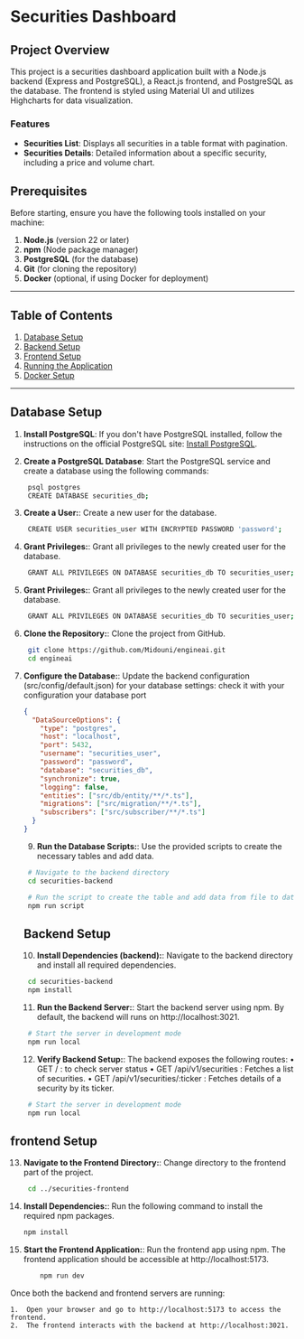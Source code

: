 # Securities Dashboard

## Project Overview

This project is a securities dashboard application built with a Node.js backend (Express and PostgreSQL), a React.js frontend, and PostgreSQL as the database. The frontend is styled using Material UI and utilizes Highcharts for data visualization.

### Features

- **Securities List**: Displays all securities in a table format with pagination.
- **Securities Details**: Detailed information about a specific security, including a price and volume chart.

## Prerequisites

Before starting, ensure you have the following tools installed on your machine:

1. **Node.js** (version 22 or later)
2. **npm** (Node package manager)
3. **PostgreSQL** (for the database)
4. **Git** (for cloning the repository)
5. **Docker** (optional, if using Docker for deployment)

---

## Table of Contents

1. [Database Setup](#database-setup)
2. [Backend Setup](#backend-setup)
3. [Frontend Setup](#frontend-setup)
4. [Running the Application](#running-the-application)
5. [Docker Setup](#docker-setup)

---

## Database Setup

1. **Install PostgreSQL**:
   If you don't have PostgreSQL installed, follow the instructions on the official PostgreSQL site: [Install PostgreSQL](https://www.postgresql.org/download/).

2. **Create a PostgreSQL Database**:
   Start the PostgreSQL service and create a database using the following commands:

   ```bash
    psql postgres
    CREATE DATABASE securities_db;

   ```

3. **Create a User:**:
   Create a new user for the database.

   ```bash
    CREATE USER securities_user WITH ENCRYPTED PASSWORD 'password';

   ```

4. **Grant Privileges:**:
   Grant all privileges to the newly created user for the database.

   ```bash
    GRANT ALL PRIVILEGES ON DATABASE securities_db TO securities_user;

   ```

5. **Grant Privileges:**:
   Grant all privileges to the newly created user for the database.

   ```bash
    GRANT ALL PRIVILEGES ON DATABASE securities_db TO securities_user;

   ```

6. **Clone the Repository:**:
   Clone the project from GitHub.

   ```bash
    git clone https://github.com/Midouni/engineai.git
    cd engineai
   ```

7. **Configure the Database:**:
   Update the backend configuration (src/config/default.json) for your database settings:
   check it with your configuration your database port

   ```json
   {
     "DataSourceOptions": {
       "type": "postgres",
       "host": "localhost",
       "port": 5432,
       "username": "securities_user",
       "password": "password",
       "database": "securities_db",
       "synchronize": true,
       "logging": false,
       "entities": ["src/db/entity/**/*.ts"],
       "migrations": ["src/migration/**/*.ts"],
       "subscribers": ["src/subscriber/**/*.ts"]
     }
   }
   ```

   9. **Run the Database Scripts:**:
      Use the provided scripts to create the necessary tables and add data.

   ```bash
    # Navigate to the backend directory
    cd securities-backend

    # Run the script to create the table and add data from file to database
    npm run script

   ```

   ## Backend Setup

   10. **Install Dependencies (backend):**:
       Navigate to the backend directory and install all required dependencies.

   ```bash
    cd securities-backend
    npm install

   ```

   11. **Run the Backend Server:**:
       Start the backend server using npm.
       By default, the backend will runs on http://localhost:3021.

   ```bash
    # Start the server in development mode
    npm run local
   ```

   12. **Verify Backend Setup:**:
       The backend exposes the following routes:
       • GET / : to check server status
       • GET /api/v1/securities : Fetches a list of securities.
       • GET /api/v1/securities/:ticker : Fetches details of a security by its ticker.

   ```bash
    # Start the server in development mode
    npm run local
   ```

## frontend Setup

13. **Navigate to the Frontend Directory:**:
    Change directory to the frontend part of the project.

    ```bash
     cd ../securities-frontend
    ```

14. **Install Dependencies:**:
    Run the following command to install the required npm packages.

    ```bash
    npm install
    ```

15. **Start the Frontend Application:**:
    Run the frontend app using npm.
    The frontend application should be accessible at http://localhost:5173.

    ```bash
        npm run dev
    ```

Once both the backend and frontend servers are running:

    1.	Open your browser and go to http://localhost:5173 to access the frontend.
    2.	The frontend interacts with the backend at http://localhost:3021.
